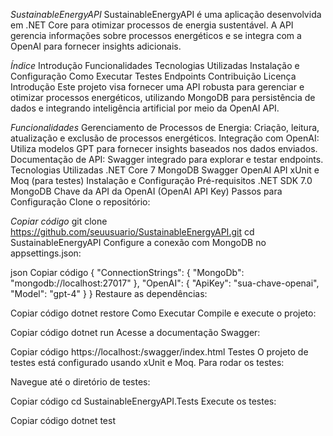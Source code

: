 *SustainableEnergyAPI*
SustainableEnergyAPI é uma aplicação desenvolvida em .NET Core para otimizar processos de energia sustentável. A API gerencia informações sobre processos energéticos e se integra com a OpenAI para fornecer insights adicionais.

*Índice*
Introdução
Funcionalidades
Tecnologias Utilizadas
Instalação e Configuração
Como Executar
Testes
Endpoints
Contribuição
Licença
Introdução
Este projeto visa fornecer uma API robusta para gerenciar e otimizar processos energéticos, utilizando MongoDB para persistência de dados e integrando inteligência artificial por meio da OpenAI API.

*Funcionalidades*
Gerenciamento de Processos de Energia:
Criação, leitura, atualização e exclusão de processos energéticos.
Integração com OpenAI:
Utiliza modelos GPT para fornecer insights baseados nos dados enviados.
Documentação de API:
Swagger integrado para explorar e testar endpoints.
Tecnologias Utilizadas
.NET Core 7
MongoDB
Swagger
OpenAI API
xUnit e Moq (para testes)
Instalação e Configuração
Pré-requisitos
.NET SDK 7.0
MongoDB
Chave da API da OpenAI (OpenAI API Key)
Passos para Configuração
Clone o repositório:

*Copiar código*
git clone https://github.com/seuusuario/SustainableEnergyAPI.git
cd SustainableEnergyAPI
Configure a conexão com MongoDB no appsettings.json:

json
Copiar código
{
  "ConnectionStrings": {
    "MongoDb": "mongodb://localhost:27017"
  },
  "OpenAI": {
    "ApiKey": "sua-chave-openai",
    "Model": "gpt-4"
  }
}
Restaure as dependências:

Copiar código
dotnet restore
Como Executar
Compile e execute o projeto:

Copiar código
dotnet run
Acesse a documentação Swagger:

Copiar código
https://localhost:<porta>/swagger/index.html
Testes
O projeto de testes está configurado usando xUnit e Moq. Para rodar os testes:

Navegue até o diretório de testes:

Copiar código
cd SustainableEnergyAPI.Tests
Execute os testes:

Copiar código
dotnet test
